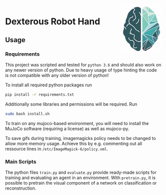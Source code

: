 <img src="docs/img/logo.png" width=25% align="right" />

# Dexterous Robot Hand

## Usage

### Requirements

This project was scripted and tested for `python 3.6` and should also work on any newer version of python.
Due to heavy usage of type hinting the code is not compatible with any older version of python!

To install all required python packages run

```bash
pip install -r requirements.txt
```

Additionally some libraries and permissions will be required. Run

```bash
sudo bash install.sh
```

To train on any mujoco-based environment, you will need to install the MuJoCo software (requiring a license) as well as mujoco-py.

To save gifs during training, imagemagicks policy needs to be changed to allow more memory usage. Achieve this by e.g. commenting out all ressource lines in `/etc/ImageMagick-6/policy.xml`. 

### Main Scripts

The python files `train.py` and `evaluate.py` provide ready-made scripts for training 
and evaluating an agent in an environment. With `pretrain.py`, it is possible to pretrain the visual component
of a network on classification or reconstruction.
